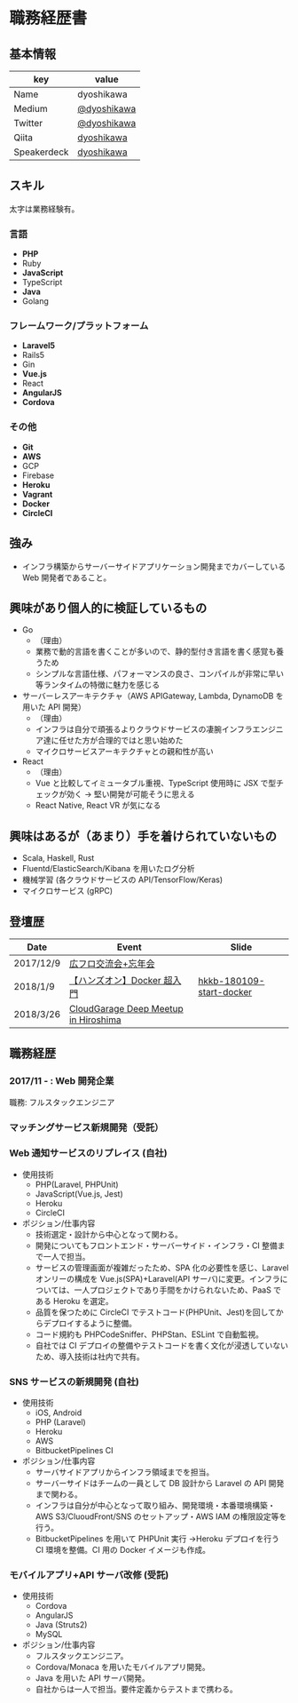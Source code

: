 # 職務経歴書

## 基本情報

| key         | value                                            |
| ----------- | ------------------------------------------------ |
| Name        | dyoshikawa                                       |
| Medium      | [@dyoshikawa](https://medium.com/@dyoshikawa)    |
| Twitter     | [@dyoshikawa](https://twitter.com/dyoshikawa)    |
| Qiita       | [dyoshikawa](https://qiita.com/dyoshikawa)       |
| Speakerdeck | [dyoshikawa](https://speakerdeck.com/dyoshikawa) |

## スキル

太字は業務経験有。

### 言語

- **PHP**
- Ruby
- **JavaScript**
- TypeScript
- **Java**
- Golang

### フレームワーク/プラットフォーム

- **Laravel5**
- Rails5
- Gin
- **Vue.js**
- React
- **AngularJS**
- **Cordova**

### その他

- **Git**
- **AWS**
- GCP
- Firebase
- **Heroku**
- **Vagrant**
- **Docker**
- **CircleCI**

## 強み

- インフラ構築からサーバーサイドアプリケーション開発までカバーしている Web 開発者であること。

## 興味があり個人的に検証しているもの

- Go
  - （理由）
  - 業務で動的言語を書くことが多いので、静的型付き言語を書く感覚も養うため
  - シンプルな言語仕様、パフォーマンスの良さ、コンパイルが非常に早い等ランタイムの特徴に魅力を感じる
- サーバーレスアーキテクチャ（AWS APIGateway, Lambda, DynamoDB を用いた API 開発）
  - （理由）
  - インフラは自分で頑張るよりクラウドサービスの凄腕インフラエンジニア達に任せた方が合理的ではと思い始めた
  - マイクロサービスアーキテクチャとの親和性が高い
- React
  - （理由）
  - Vue と比較してイミュータブル重視、TypeScript 使用時に JSX で型チェックが効く → 堅い開発が可能そうに思える
  - React Native, React VR が気になる

## 興味はあるが（あまり）手を着けられていないもの

- Scala, Haskell, Rust
- Fluentd/ElasticSearch/Kibana を用いたログ分析
- 機械学習 (各クラウドサービスの API/TensorFlow/Keras)
- マイクロサービス (gRPC)

## 登壇歴

| Date      | Event                                                                                 | Slide                                                                              |
| --------- | ------------------------------------------------------------------------------------- | ---------------------------------------------------------------------------------- |
| 2017/12/9 | [広フロ交流会+忘年会](https://hfe.connpass.com/event/72073/)                          |                                                                                    |
| 2018/1/9  | [【ハンズオン】Docker 超入門](https://h-kkb.connpass.com/event/74291/)                | [hkkb-180109-start-docker](https://github.com/dyoshikawa/hkkb-180109-start-docker) |
| 2018/3/26 | [CloudGarage Deep Meetup in Hiroshima](https://cloudgarage.connpass.com/event/81202/) |                                                                                    |

## 職務経歴

### 2017/11 - : Web 開発企業

職務: フルスタックエンジニア

### マッチングサービス新規開発（受託）

### Web 通知サービスのリプレイス (自社)

- 使用技術
  - PHP(Laravel, PHPUnit)
  - JavaScript(Vue.js, Jest)
  - Heroku
  - CircleCI
- ポジション/仕事内容
  - 技術選定・設計から中心となって関わる。
  - 開発についてもフロントエンド・サーバーサイド・インフラ・CI 整備まで一人で担当。
  - サービスの管理画面が複雑だったため、SPA 化の必要性を感じ、Laravel オンリーの構成を Vue.js(SPA)+Laravel(API サーバ)に変更。インフラについては、一人プロジェクトであり手間をかけられないため、PaaS である Heroku を選定。
  - 品質を保つために CircleCI でテストコード(PHPUnit、Jest)を回してからデプロイするように整備。
  - コード規約も PHPCodeSniffer、PHPStan、ESLint で自動監視。
  - 自社では CI デプロイの整備やテストコードを書く文化が浸透していないため、導入技術は社内で共有。

### SNS サービスの新規開発 (自社)

- 使用技術
  - iOS, Android
  - PHP (Laravel)
  - Heroku
  - AWS
  - BitbucketPipelines CI
- ポジション/仕事内容
  - サーバサイドアプリからインフラ領域までを担当。
  - サーバーサイドはチームの一員として DB 設計から Laravel の API 開発まで関わる。
  - インフラは自分が中心となって取り組み、開発環境・本番環境構築・AWS S3/CluoudFront/SNS のセットアップ・AWS IAM の権限設定等を行う。
  - BitbucketPipelines を用いて PHPUnit 実行 →Heroku デプロイを行う CI 環境を整備。CI 用の Docker イメージも作成。

### モバイルアプリ+API サーバ改修 (受託)

- 使用技術
  - Cordova
  - AngularJS
  - Java (Struts2)
  - MySQL
- ポジション/仕事内容
  - フルスタックエンジニア。
  - Cordova/Monaca を用いたモバイルアプリ開発。
  - Java を用いた API サーバ開発。
  - 自社からは一人で担当。要件定義からテストまで携わる。
